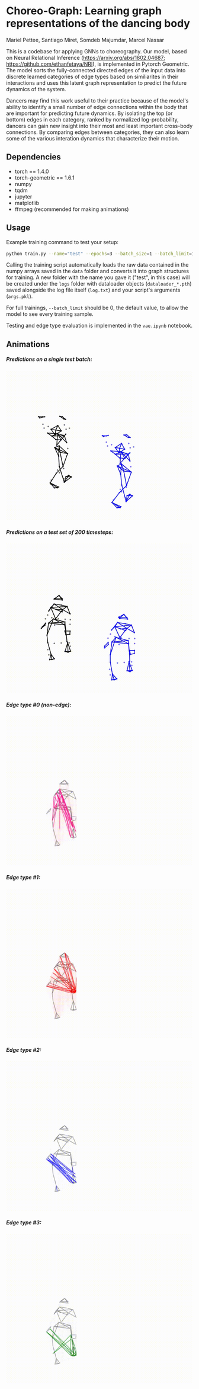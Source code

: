 # Choreo-Graph: Learning graph representations of the dancing body
Mariel Pettee, Santiago Miret, Somdeb Majumdar, Marcel Nassar 

This is a codebase for applying GNNs to choreography. Our model, based on Neural Relational Inference (https://arxiv.org/abs/1802.04687; https://github.com/ethanfetaya/NRI), is implemented in Pytorch Geometric. The model sorts the fully-connected directed edges of the input data into discrete learned categories of edge types based on similiarites in their interactions and uses this latent graph representation to predict the future dynamics of the system. 

Dancers may find this work useful to their practice because of the model's ability to identify a small number of edge connections within the body that are important for predicting future dynamics. By isolating the top (or bottom) edges in each category, ranked by normalized log-probability, dancers can gain new insight into their most and least important cross-body connections. By comparing edges between categories, they can also learn some of the various interation dynamics that characterize their motion.

## Dependencies
- torch == 1.4.0
- torch-geometric == 1.6.1
- numpy
- tqdm
- jupyter
- matplotlib
- ffmpeg (recommended for making animations)

## Usage
Example training command to test your setup:

```bash
python train.py --name="test" --epochs=3 --batch_size=1 --batch_limit=1 --node_embedding_dim=36 --seq_len=10 --predicted_timesteps=2 --sparsity_prior
```

Calling the training script automatically loads the raw data contained in the numpy arrays saved in the `data` folder and converts it into graph structures for training. A new folder with the name you gave it ("test", in this case) will be created under the `logs` folder with dataloader objects (`dataloader_*.pth`) saved alongside the log file itself (`log.txt`) and your script's arguments (`args.pkl`).

For full trainings, `--batch_limit` should be 0, the default value, to allow the model to see every training sample. 

Testing and edge type evaluation is implemented in the `vae.ipynb` notebook.

## Animations 
##### Predictions on a single test batch:
![](data/animations/test_batch.gif)

##### Predictions on a test set of 200 timesteps:
![](data/animations/test_200.gif)

##### Edge type #0 (non-edge):
![](data/animations/edgetype0.gif)

##### Edge type #1:
![](data/animations/edgetype1.gif)

##### Edge type #2:
![](data/animations/edgetype2.gif)

##### Edge type #3:
![](data/animations/edgetype3.gif)
